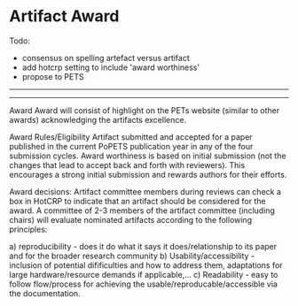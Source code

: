 # Artifact Award

Todo: 
- consensus on spelling artefact versus artifact
- add hotcrp setting  to include 'award worthiness'
- propose to PETS 

-------------------------------------------------------------
-------------------------------------------------------------


Award
Award will consist of highlight on the PETs website (similar to other awards) acknowledging the artifacts excellence. 

Award Rules/Eligibility
Artifact submitted and accepted for a paper published in the current PoPETS publication year in any of the four submission cycles. Award worthiness is based on initial submission (not the changes that lead to accept back and forth with reviewers). This encourages a strong initial submission and rewards authors for their efforts.

Award decisions: 
Artifact committee members during reviews can check a box in HotCRP to indicate that an artifact should be considered for the award. 
A committee of 2-3 members of the artifact committee (including chairs) will evaluate nominated artifacts according to the following principles: 
 
a) reproducibility - does it do what it says it does/relationship to its paper and for the broader research community
b) Usability/accessibility - inclusion of potential difificulties and how to address them, adaptations for large hardware/resource demands if applicable,...
c) Readability - easy to follow flow/process for achieving the usable/reproducable/accessible via the documentation. 

 

